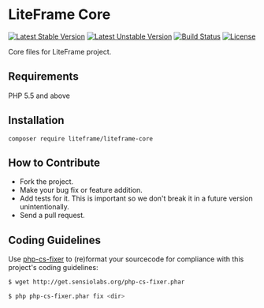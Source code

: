 # LiteFrame Core
[![Latest Stable Version](https://poser.pugx.org/liteframe/liteframe-core/v/stable)](https://packagist.org/packages/liteframe/liteframe-core)
[![Latest Unstable Version](https://poser.pugx.org/liteframe/liteframe-core/v/unstable)](https://packagist.org/packages/liteframe/liteframe-core)
[![Build Status](https://travis-ci.org/liteframe/liteframe-core.svg?branch=master)](https://travis-ci.org/liteframe/liteframe-core)
[![License](https://poser.pugx.org/liteframe/liteframe-core/license)](https://packagist.org/packages/liteframe/liteframe-core)


Core files for LiteFrame project.

## Requirements
PHP 5.5 and above

## Installation
`composer require liteframe/liteframe-core`


## How to Contribute
* Fork the project.
* Make your bug fix or feature addition.
* Add tests for it. This is important so we don't break it in a future version unintentionally.
* Send a pull request.


## Coding Guidelines
Use [php-cs-fixer](https://github.com/FriendsOfPHP/PHP-CS-Fixer) to (re)format your sourcecode for compliance with this project's coding guidelines:

```bash
$ wget http://get.sensiolabs.org/php-cs-fixer.phar

$ php php-cs-fixer.phar fix <dir>
```